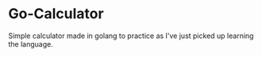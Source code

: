 # Go-Calculator
Simple calculator made in golang to practice as I've just picked up learning the language.
